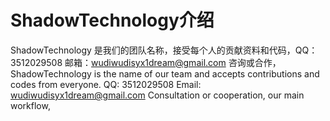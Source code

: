 # ShadowTechnology介绍
ShadowTechnology 是我们的团队名称，接受每个人的贡献资料和代码，QQ：3512029508 邮箱：wudiwudisyx1dream@gmail.com 咨询或合作，
ShadowTechnology is the name of our team and accepts contributions and codes from everyone. QQ: 3512029508 Email: wudiwudisyx1dream@gmail.com Consultation or cooperation, our main workflow, 

 

